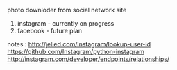 photo downloder from social network site
1. instagram - currently on progress
2. facebook - future plan


notes :
http://jelled.com/instagram/lookup-user-id
https://github.com/Instagram/python-instagram
http://instagram.com/developer/endpoints/relationships/
